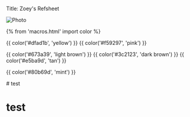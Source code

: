 Title: Zoey's Refsheet

![Photo]({attach}basic_ref.jpg)


{% from 'macros.html' import color %}

{{ color('#dfad1b', 'yellow') }}
{{ color('#f59297', 'pink') }}

{{ color('#673a39', 'light brown') }}
{{ color('#3c2123', 'dark brown') }}
{{ color('#e5ba9d', 'tan') }}

{{ color('#80b69d', 'mint') }}

<div>
    # test
</div>

# test